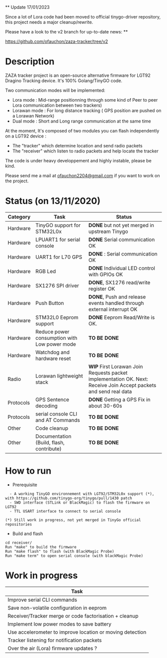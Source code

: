 
** Update 17/01/2023 

Since a lot of Lora code had been moved to official tinygo-driver repository, this project needs a major cleanup/rewrite. 

Please have a look to the v2 branch for up-to-date news: **

https://github.com/ofauchon/zaza-tracker/tree/v2


# Description

ZAZA tracker project is an open-source alternative firmware for LGT92 Dragino Tracking device. It's 100% Golang/TinyGO code. 

Two communication modes will be implemented:

  * Lora mode : Mid-range positionning through some kind of Peer to peer Lora communication between two trackers)
  * Lorawan mode : For long distance tracking ( GPS position are pushed on a Lorawan Network)
  * Dual mode :  Short and Long range communication at the same time

At the moment, It's composed of two modules you can flash independently on a LGT92 device :  

  * The "tracker" which determine location and send radio packets
  * The "receiver" which listen to radio packets and help locate the tracker

The code is under heavy developpement and highly instable, please be kind. 

Please send me a mail at ofauchon2204@gmail.com if you want to work on the project. 

# Status (on 13/11/2020)

|Category|Task|Status|
|---|----|----|
|Hardware|TinyGO support for STM32L0x|  **DONE** but not yet merged in upstream Tinygo|
|Hardware|LPUART1 for serial console |**DONE** Serial communication OK| 
|Hardware|UART1 for L70 GPS|**DONE** : Serial communication OK|
|Hardware|RGB Led|**DONE** Individual LED control with GPIOs OK |
|Hardware|SX1276 SPI driver |**DONE**, SX1276 read/write register OK |
|Hardware|Push Button|**DONE**, Push and release events handled through external interrupt OK|
|Hardware|STM32L0 Eeprom support|**DONE** Eeprom Read/Write is OK. |
|Hardware|Reduce power consumption with Low power mode| **TO BE DONE** |
|Hardware|Watchdog and hardware reset| **TO BE DONE** |
|Radio|Lorawan lightweight stack| **WIP** First Lorawan Join Requests packet implementation OK. Next: Receive Join Accept packets and send real data  |
|Protocols|GPS Sentence decoding|**DONE** Getting a GPS Fix in about 30-60s|
|Protocols|serial console CLI and AT Commands| **TO BE DONE** |
|Other|Code cleanup| **TO BE DONE** |
|Other|Documentation (Build, flash, contribute)| **TO BE DONE** |

# How to run  

  * Prerequisite
```
  - A working TinyGO environnement with LGT92/STM32L0x support (*), with https://github.com/tinygo-org/tinygo/pull/1430 patch
  - SWD interface (STLink or BlackMagic) to flash the firmware on LGT92
  - TTL USART interface to connect to serial console 
 
(*) Still work in progress, not yet merged in TinyGo official repositories
```


  * Build and flash 

```
cd receiver/
Run "make" to build the firmware
Run "make flash" to flash (with BlackMagic Probe)
Run "make term" to open serial console (with blackMagic Probe)
```

# Work in progress

|Task |
|-|
|Improve serial CLI commands
|Save non-volatile configuration in eeprom 
|Receiver/Tracker merge or code factorisation + cleanup| 
|Implement low power modes to save battery|
|Use accelerometer to improve location or moving detection|
|Tracker listening for notification packets|
|Over the air (Lora) firmware updates ? |
 


